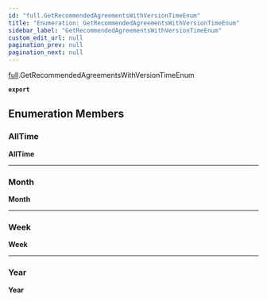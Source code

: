 ```yaml
---
id: "full.GetRecommendedAgreementsWithVersionTimeEnum"
title: "Enumeration: GetRecommendedAgreementsWithVersionTimeEnum"
sidebar_label: "GetRecommendedAgreementsWithVersionTimeEnum"
custom_edit_url: null
pagination_prev: null
pagination_next: null
---
```


[full](../namespaces/full.md).GetRecommendedAgreementsWithVersionTimeEnum

**`export`**

## Enumeration Members

### AllTime

 **AllTime**

___

### Month

 **Month**

___

### Week

 **Week**

___

### Year

 **Year**

